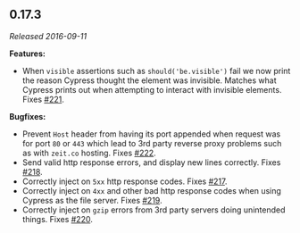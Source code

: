 ## 0.17.3

_Released 2016-09-11_

**Features:**

- When `visible` assertions such as `should('be.visible')` fail we now print the
  reason Cypress thought the element was invisible. Matches what Cypress prints
  out when attempting to interact with invisible elements. Fixes
  [#221](https://github.com/cypress-io/cypress/issues/221).

**Bugfixes:**

- Prevent `Host` header from having its port appended when request was for port
  `80` or `443` which lead to 3rd party reverse proxy problems such as with
  `zeit.co` hosting. Fixes
  [#222](https://github.com/cypress-io/cypress/issues/222).
- Send valid http response errors, and display new lines correctly. Fixes
  [#218](https://github.com/cypress-io/cypress/issues/218).
- Correctly inject on `5xx` http response codes. Fixes
  [#217](https://github.com/cypress-io/cypress/issues/217).
- Correctly inject on `4xx` and other bad http response codes when using Cypress
  as the file server. Fixes
  [#219](https://github.com/cypress-io/cypress/issues/219).
- Correctly inject on `gzip` errors from 3rd party servers doing unintended
  things. Fixes [#220](https://github.com/cypress-io/cypress/issues/220).
